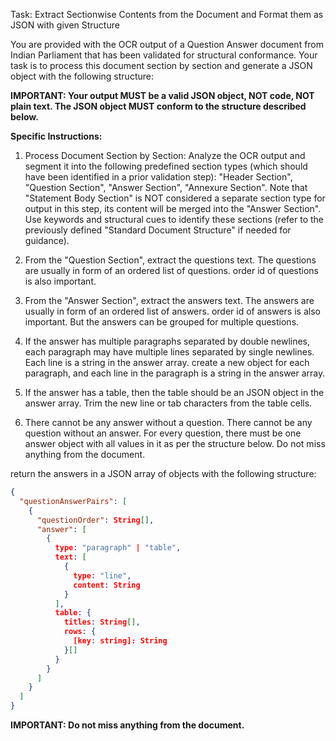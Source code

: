 Task: Extract Sectionwise Contents from the Document and Format them as JSON with given Structure

You are provided with the OCR output of a Question Answer document from Indian Parliament that has been validated for structural conformance.
Your task is to process this document section by section and generate a JSON object with the following structure:

**IMPORTANT: Your output MUST be a valid JSON object, NOT code, NOT plain text. The JSON object MUST conform to the structure described below.**

**Specific Instructions:**

1. Process Document Section by Section: Analyze the OCR output and segment it into the following predefined section types (which should have been identified in a prior validation step): "Header Section", "Question Section", "Answer Section", "Annexure Section". Note that "Statement Body Section" is NOT considered a separate section type for output in this step, its content will be merged into the "Answer Section". Use keywords and structural cues to identify these sections (refer to the previously defined "Standard Document Structure" if needed for guidance).

2. From the "Question Section", extract the questions text. The questions are usually in form of an ordered list of questions. order id of questions is also important.

3. From the "Answer Section", extract the answers text. The answers are usually in form of an ordered list of answers. order id of answers is also important. But the answers can be grouped for multiple questions.

4. If the answer has multiple paragraphs separated by double newlines, each paragraph may have multiple lines separated by single newlines. Each line is a string in the answer array. create a new object for each paragraph, and each line in the paragraph is a string in the answer array.

5. If the answer has a table, then the table should be an JSON object in the answer array. Trim the new line or tab characters from the table cells.

6. There cannot be any answer without a question. There cannot be any question without an answer. For every question, there must be one answer object with all values in it as per the structure below. Do not miss anything from the document.

return the answers in a JSON array of objects with the following structure:

```json
{
  "questionAnswerPairs": [
    {
      "questionOrder": String[],
      "answer": [
        {
          type: "paragraph" | "table",
          text: [
            {
              type: "line",
              content: String
            }
          ],
          table: {
            titles: String[],
            rows: {
              [key: string]: String
            }[]
          }
        }
      ]
    }
  ]
}
```

**IMPORTANT: Do not miss anything from the document.**
